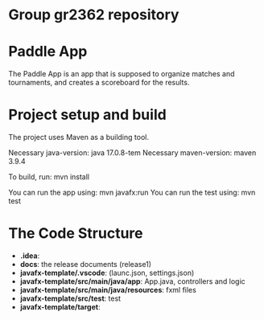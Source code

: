 # Group gr2362 repository 
 
# Paddle App
The Paddle App is an app that is supposed to organize matches and tournaments, and creates a scoreboard for the results.

# Project setup and build
The project uses Maven as a building tool.

Necessary java-version: java 17.0.8-tem
Necessary maven-version: maven 3.9.4

To build, run: mvn install

You can run the app using: mvn javafx:run
You can run the test using: mvn test

# The Code Structure
* **.idea**: 
* **docs**: the release documents (release1)
* **javafx-template/.vscode**: (launc.json, settings.json)
* **javafx-template/src/main/java/app**: App.java, controllers and logic
* **javafx-template/src/main/java/resources**: fxml files
* **javafx-template/src/test**: test
* **javafx-template/target**: 


